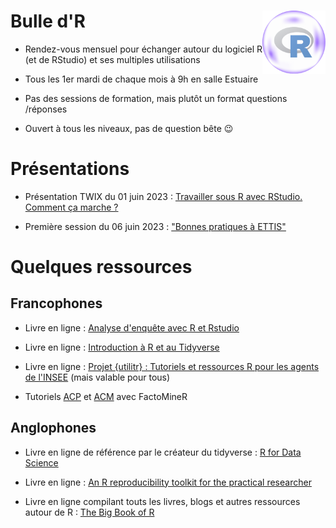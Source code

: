 # Bulle d'R <img src='logo-bulledr.png' align="right" width="20%" />

- Rendez-vous mensuel pour échanger autour du logiciel R (et de RStudio) et ses multiples utilisations

- Tous les 1er mardi de chaque mois à 9h en salle Estuaire
 
- Pas des sessions de formation, mais plutôt un format questions /réponses
 
- Ouvert à tous les niveaux, pas de question bête 😉

# Présentations

- Présentation TWIX du 01 juin 2023 : [Travailler sous R avec RStudio. Comment ça marche ?](https://statire.github.io/bulledr/00-TWIX/TWIX_2023_06_01#/title-slide)

- Première session du 06 juin 2023 : ["Bonnes pratiques à ETTIS"](https://statire.github.io/bulledr/01-bonnes_pratiques/01-bonnes_pratiques.html#/title-slide)

# Quelques ressources

## Francophones

- Livre en ligne : [Analyse d'enquête avec R et Rstudio](https://larmarange.github.io/analyse-R/)

- Livre en ligne : [Introduction à R et au Tidyverse](https://juba.github.io/tidyverse/)

- Livre en ligne : [Projet {utilitr} : Tutoriels et ressources R pour les agents de l'INSEE](https://www.book.utilitr.org/) (mais valable pour tous)

- Tutoriels [ACP](http://www.sthda.com/french/articles/38-methodes-des-composantes-principales-dans-r-guide-pratique/73-acp-analyse-en-composantes-principales-avec-r-l-essentiel/) et [ACM](http://www.sthda.com/french/articles/38-methodes-des-composantes-principales-dans-r-guide-pratique/75-acm-analyse-des-correspondances-multiples-avec-r-l-essentiel/) avec FactoMineR

## Anglophones

- Livre en ligne de référence par le créateur du tidyverse : [R for Data Science](https://r4ds.had.co.nz/)

- Livre en ligne : [An R reproducibility toolkit for the practical researcher](https://eliocamp.github.io/reproducibility-with-r/materials/)

- Livre en ligne compilant touts les livres, blogs et autres ressources autour de R : [The Big Book of R](https://www.bigbookofr.com/) 


